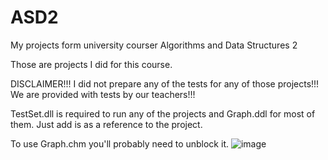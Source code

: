 # ASD2
My projects form university courser Algorithms and Data Structures 2 

Those are projects I did for this course. 

DISCLAIMER!!!
I did not prepare any of the tests for any of those projects!!!
We are provided with tests by our teachers!!!

TestSet.dll is required to run any of the projects and Graph.ddl for most of them.
Just add is as a reference to the project.

To use Graph.chm you'll probably need to unblock it.
![image](https://user-images.githubusercontent.com/41972182/179352859-2adf39c5-35df-4b1b-bdd8-768bf4684be5.png)
